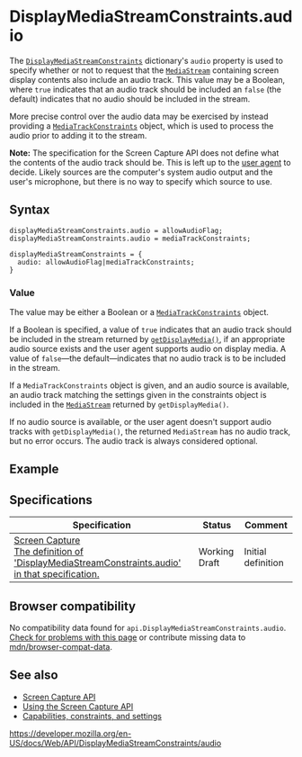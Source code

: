 # DisplayMediaStreamConstraints.audio

The [`DisplayMediaStreamConstraints`](../displaymediastreamconstraints) dictionary's `audio` property is used to specify whether or not to request that the [`MediaStream`](../mediastream) containing screen display contents also include an audio track. This value may be a Boolean, where `true` indicates that an audio track should be included an `false` (the default) indicates that no audio should be included in the stream.

More precise control over the audio data may be exercised by instead providing a [`MediaTrackConstraints`](../mediatrackconstraints) object, which is used to process the audio prior to adding it to the stream.

**Note:** The specification for the Screen Capture API does not define what the contents of the audio track should be. This is left up to the [user agent](https://developer.mozilla.org/en-US/docs/Glossary/User_agent) to decide. Likely sources are the computer's system audio output and the user's microphone, but there is no way to specify which source to use.

## Syntax

    displayMediaStreamConstraints.audio = allowAudioFlag;
    displayMediaStreamConstraints.audio = mediaTrackConstraints;

    displayMediaStreamConstraints = {
      audio: allowAudioFlag|mediaTrackConstraints;
    }

### Value

The value may be either a Boolean or a [`MediaTrackConstraints`](../mediatrackconstraints) object.

If a Boolean is specified, a value of `true` indicates that an audio track should be included in the stream returned by [`getDisplayMedia()`](../mediadevices/getdisplaymedia), if an appropriate audio source exists and the user agent supports audio on display media. A value of `false`—the default—indicates that no audio track is to be included in the stream.

If a `MediaTrackConstraints` object is given, and an audio source is available, an audio track matching the settings given in the constraints object is included in the [`MediaStream`](../mediastream) returned by `getDisplayMedia()`.

If no audio source is available, or the user agent doesn't support audio tracks with `getDisplayMedia()`, the returned `MediaStream` has no audio track, but no error occurs. The audio track is always considered optional.

## Example

## Specifications

<table><thead><tr class="header"><th>Specification</th><th>Status</th><th>Comment</th></tr></thead><tbody><tr class="odd"><td><a href="https://w3c.github.io/mediacapture-screen-share/#dom-displaymediastreamconstraints-audio">Screen Capture<br />
<span class="small">The definition of 'DisplayMediaStreamConstraints.audio' in that specification.</span></a></td><td><span class="spec-wd">Working Draft</span></td><td>Initial definition</td></tr></tbody></table>

## Browser compatibility

No compatibility data found for `api.DisplayMediaStreamConstraints.audio`.  
[Check for problems with this page](#on-github) or contribute missing data to [mdn/browser-compat-data](https://github.com/mdn/browser-compat-data).

## See also

- [Screen Capture API](../screen_capture_api)
- [Using the Screen Capture API](../screen_capture_api/using_screen_capture)
- [Capabilities, constraints, and settings](../media_streams_api/constraints)

<a href="https://developer.mozilla.org/en-US/docs/Web/API/DisplayMediaStreamConstraints/audio" class="_attribution-link">https://developer.mozilla.org/en-US/docs/Web/API/DisplayMediaStreamConstraints/audio</a>
